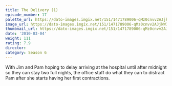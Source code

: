 ```yaml
---
title: The Delivery (1)
episode_number: 17
palette_url: https://dato-images.imgix.net/151/1471789006-qMz0cnvv2AJjkWIUlAI2HJOh7hD.jpg?ixlib=rb-1.1.0&ch=DPR%2CWidth&auto=enhance&palette=json
image_url: https://dato-images.imgix.net/151/1471789006-qMz0cnvv2AJjkWIUlAI2HJOh7hD.jpg?ixlib=rb-1.1.0&ch=DPR%2CWidth&auto=compress%2Cformat&w=500
thumbnail_url: https://dato-images.imgix.net/151/1471789006-qMz0cnvv2AJjkWIUlAI2HJOh7hD.jpg?ixlib=rb-1.1.0&ch=DPR%2CWidth&auto=enhance&w=500&h=280&fit=crop&fm=jpg
date: '2010-03-04'
weight: 111
rating: 7.9
director: 
category: Season 6
---
```


With Jim and Pam hoping to delay arriving at the hospital until after midnight so they can stay two full nights, the office staff do what they can to distract Pam after she starts having her first contractions.
